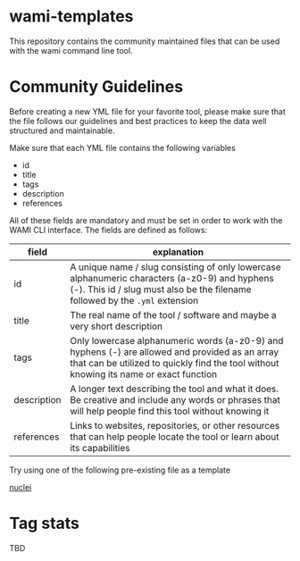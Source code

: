 # wami-templates
This repository contains the community maintained files that can be used with the wami command line tool.

# Community Guidelines
Before creating a new YML file for your favorite tool, please make sure that the file follows our guidelines and best practices to keep the data well structured and maintainable.

Make sure that each YML file contains the following variables

- id
- title
- tags
- description
- references

All of these fields are mandatory and must be set in order to work with the WAMI CLI interface. The fields are defined as follows:


|field|explanation|
|---|---|
|id|A unique name / slug consisting of only lowercase alphanumeric characters (a-z0-9) and hyphens (-). This id / slug must also be the filename followed by the `.yml` extension|
|title|The real name of the tool / software and maybe a very short description|
|tags|Only lowercase alphanumeric words (a-z0-9) and hyphens (-) are allowed and provided as an array that can be utilized to quickly find the tool without knowing its name or exact function|
|description|A longer text describing the tool and what it does. Be creative and include any words or phrases that will help people find this tool without knowing it|
|references|Links to websites, repositories, or other resources that can help people locate the tool or learn about its capabilities|

Try using one of the following pre-existing file as a template

[nuclei](lake/nuclei.yml)

# Tag stats

TBD